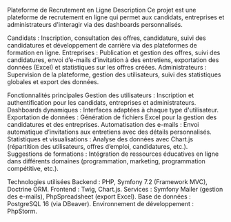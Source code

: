 Plateforme de Recrutement en Ligne
Description
Ce projet est une plateforme de recrutement en ligne qui permet aux candidats, entreprises et administrateurs d'interagir via des dashboards personnalisés.

Candidats : Inscription, consultation des offres, candidature, suivi des candidatures et développement de carrière via des plateformes de formation en ligne.
Entreprises : Publication et gestion des offres, suivi des candidatures, envoi d’e-mails d’invitation à des entretiens, exportation des données (Excel) et statistiques sur les offres créées.
Administrateurs : Supervision de la plateforme, gestion des utilisateurs, suivi des statistiques globales et export des données.

Fonctionnalités principales
Gestion des utilisateurs : Inscription et authentification pour les candidats, entreprises et administrateurs.
Dashboards dynamiques : Interfaces adaptées à chaque type d'utilisateur.
Exportation de données : Génération de fichiers Excel pour la gestion des candidatures et des entreprises.
Automatisation des e-mails : Envoi automatique d’invitations aux entretiens avec des détails personnalisés.
Statistiques et visualisations : Analyse des données avec Chart.js (répartition des utilisateurs, offres d’emploi, candidatures, etc.).
Suggestions de formations : Intégration de ressources éducatives en ligne dans différents domaines (programmation, marketing, programmation compétitive, etc.).

Technologies utilisées
Backend : PHP, Symfony 7.2 (Framework MVC), Doctrine ORM.
Frontend : Twig, Chart.js.
Services : Symfony Mailer (gestion des e-mails), PhpSpreadsheet (export Excel).
Base de données : PostgreSQL 16 (via DBeaver).
Environnement de développement : PhpStorm.
